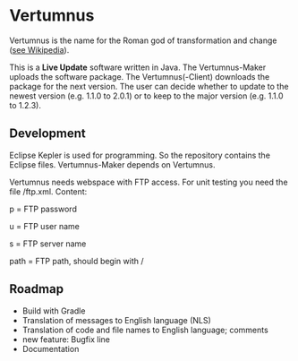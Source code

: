 # Vertumnus

Vertumnus is the name for the Roman god of transformation and change ([see Wikipedia](http://en.wikipedia.org/wiki/Vertumnus)).

This is a **Live Update** software written in Java. The Vertumnus-Maker uploads the software package.
The Vertumnus(-Client) downloads the package for the next version. The user can decide whether to update
to the newest version (e.g. 1.1.0 to 2.0.1) or to keep to the major version (e.g. 1.1.0 to 1.2.3).

## Development

Eclipse Kepler is used for programming. So the repository contains the Eclipse files.
Vertumnus-Maker depends on Vertumnus.

Vertumnus needs webspace with FTP access. For unit testing you need the file /ftp.xml.
Content: <ftp p="..." u="..." s="..." path="..."/>

p = FTP password

u = FTP user name

s = FTP server name

path = FTP path, should begin with /

## Roadmap

* Build with Gradle
* Translation of messages to English language (NLS)
* Translation of code and file names to English language; comments
* new feature: Bugfix line
* Documentation
